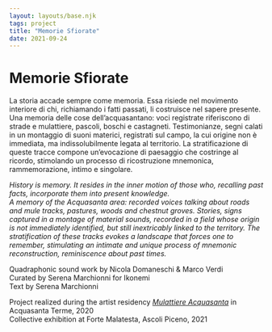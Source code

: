 ```yaml
---
layout: layouts/base.njk
tags: project
title: "Memorie Sfiorate"
date: 2021-09-24
---
```

# Memorie Sfiorate

La storia accade sempre come memoria. Essa risiede nel movimento interiore di chi, richiamando i fatti passati, li costruisce nel sapere presente.  
Una memoria delle cose dell’acquasantano: voci registrate riferiscono di strade e mulattiere, pascoli, boschi e castagneti. Testimonianze, segni calati in un montaggio di suoni materici, registrati sul campo, la cui origine non è immediata, ma indissolubilmente legata al territorio. La stratificazione di queste tracce compone un’evocazione di paesaggio che costringe al ricordo, stimolando un processo di ricostruzione mnemonica, rammemorazione, intimo e singolare.

_History is memory. It resides in the inner motion of those who, recalling past facts, incorporate them into present knowledge.  
A memory of the Acquasanta area: recorded voices talking about roads and mule tracks, pastures, woods and chestnut groves. Stories, signs captured in a montage of material sounds, recorded in a field whose origin is not immediately identified, but still inextricably linked to the territory. The stratification of these tracks evokes a landscape that forces one to remember, stimulating an intimate and unique process of mnemonic reconstruction, reminiscence about past times._

Quadraphonic sound work by Nicola Domaneschi & Marco Verdi  
Curated by Serena Marchionni for Ikonemi  
Text by Serena Marchionni  

Project realized during the artist residency [_Mulattiere Acquasanta_](http://www.ikonemi.org/mulattiere-acquasanta/) in Acquasanta Terme, 2020   
Collective exhibition at Forte Malatesta, Ascoli Piceno, 2021   
